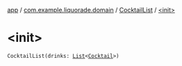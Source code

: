 [app](../../index.md) / [com.example.liquorade.domain](../index.md) / [CocktailList](index.md) / [&lt;init&gt;](./-init-.md)

# &lt;init&gt;

`CocktailList(drinks: `[`List`](https://kotlinlang.org/api/latest/jvm/stdlib/kotlin.collections/-list/index.html)`<`[`Cocktail`](../-cocktail/index.md)`>)`